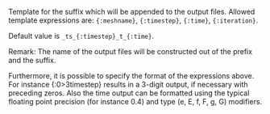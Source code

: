Template for the suffix which will be appended to the output files. Allowed
template expressions are: `{:meshname}`, `{:timestep}`, `{:time}`,
`{:iteration}`.

Default value is `_ts_{:timestep}_t_{:time}`.

Remark: The name of the output files will be constructed out of the prefix and
the suffix.

Furthermore, it is possible to specify the format of the expressions above. For
instance {:0>3timestep} results in a 3-digit output, if necessary with preceding
zeros. Also the time output can be formatted using the typical floating
point precision (for instance 0.4) and type (e, E, f, F, g, G) modifiers.
